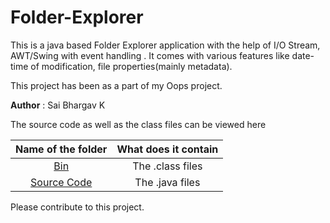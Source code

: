 # Folder-Explorer

This is a java based Folder Explorer application with the help of I/O Stream, AWT/Swing with event handling . It comes with various features like date-time of modification, file properties(mainly metadata).
 

This project has been as a part of my Oops project.

**Author** : Sai Bhargav K

The source code as well as the class files can be viewed here

| Name of the folder | What does it contain |
|:------------------:|:---------------------:|
|[Bin](./bin/sample) |The .class files|
|[Source Code](./src/sample)| The .java files |

Please contribute to this project.
